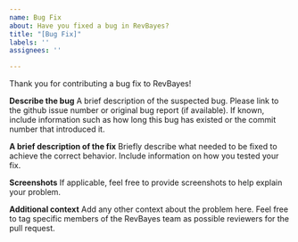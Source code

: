 ```yaml
---
name: Bug Fix
about: Have you fixed a bug in RevBayes?
title: "[Bug Fix]"
labels: ''
assignees: ''

---
```


Thank you for contributing a bug fix to RevBayes!

**Describe the bug**
A brief description of the suspected bug. Please link to the github issue number 
or original bug report (if available). If known, include information such as how long
this bug has existed or the commit number that introduced it.

**A brief description of the fix**
Briefly describe what needed to be fixed to achieve the correct behavior. Include information
on how you tested your fix.

**Screenshots**
If applicable, feel free to provide screenshots to help explain your problem.

**Additional context**
Add any other context about the problem here. Feel free to tag specific members of the
RevBayes team as possible reviewers for the pull request.

